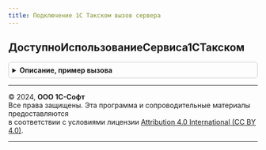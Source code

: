 ```yaml
---
title: Подключение 1С Такском вызов сервера
---
```



## ДоступноИспользованиеСервиса1СТакском
<details style="margin: 1em 0; padding: 0.5em; border: 1px solid #ccc; border-radius: 6px;">

<summary style="font-weight: bold; cursor: pointer;">Описание, пример вызова</summary>

```bsl

// Определяет, доступно ли текущему пользователю использование сервиса
// 1С-Такском в соответствии с текущим режимом работы и правами пользователя.
//
// Возвращаемое значение:
//	Булево - Истина - использование доступно, Ложь - в противном случае.
//
Функция ДоступноИспользованиеСервиса1СТакском() Экспорт
```

Пример вызова
```bsl
Результат = Подключение1СТакскомВызовСервера.ДоступноИспользованиеСервиса1СТакском() 
```
</details>

---

© 2024, **ООО 1С-Софт**  
Все права защищены. Эта программа и сопроводительные материалы предоставляются  
в соответствии с условиями лицензии [Attribution 4.0 International (CC BY 4.0)](https://creativecommons.org/licenses/by/4.0/legalcode).

---
